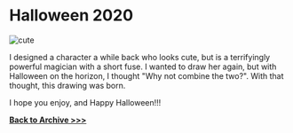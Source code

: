 # Halloween 2020

<img src="https://raw.githubusercontent.com/arrowarchive/The-Arrowarchive/master/docs/images/SPACE/cute.png" alt="cute"
     onContextMenu="return false;">
     
I designed a character a while back who looks cute, but is a terrifyingly powerful magician with a short fuse. I wanted to draw her again, but with Halloween on the horizon, I thought "Why not combine the two?". With that thought, this drawing was born. 
 
I hope you enjoy, and Happy Halloween!!!

     
**[Back to Archive >>>](https://arrowarchive.github.io/The-Arrowarchive/gallery)**
